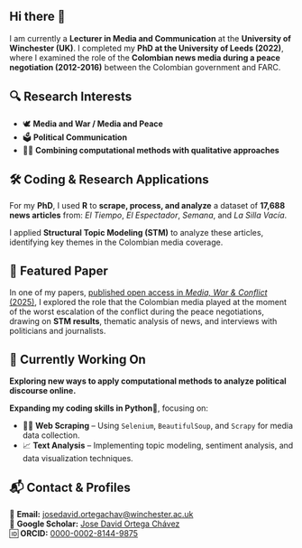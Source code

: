 ## Hi there 👋 
I am currently a **Lecturer in Media and Communication** at the **University of Winchester (UK)**. I completed my **PhD at the University of Leeds (2022)**, where I examined the role of the **Colombian news media during a peace negotiation (2012-2016)** between the Colombian government and FARC.

## 🔍 Research Interests

- 🕊️ **Media and War / Media and Peace**
- 🗳️ **Political Communication**
- 👨‍💻 **Combining computational methods with qualitative approaches**

## 🛠 Coding & Research Applications

For my **PhD**, I used **R** to **scrape, process, and analyze** a dataset of **17,688 news articles** from: *El Tiempo*, *El Espectador*, *Semana*, and *La Silla Vacía*. 

I applied **Structural Topic Modeling (STM)** to analyze these articles, identifying key themes in the Colombian media coverage.

## 📝 Featured Paper
In one of my papers, [published open access in *Media, War & Conflict* (2025)](https://journals.sagepub.com/doi/full/10.1177/17506352241307012), I explored the role that the Colombian media played at the moment of the worst escalation of the conflict during the peace negotiations, drawing on **STM results**, thematic analysis of news, and interviews with politicians and journalists.

## 🚀 Currently Working On
**Exploring new ways to apply computational methods to analyze political discourse online.**

**Expanding my coding skills in Python**🐍, focusing on:
  - 👨‍💻 **Web Scraping** – Using `Selenium`, `BeautifulSoup`, and `Scrapy` for media data collection.
  - 📈 **Text Analysis** – Implementing topic modeling, sentiment analysis, and data visualization techniques.

## 📬 Contact & Profiles

📧 **Email:** josedavid.ortegachav@winchester.ac.uk  
📄 **Google Scholar:** [Jose David Ortega Chávez](https://scholar.google.com/citations?user=Q3pcF7cAAAAJ&hl=en)\
🆔 **ORCID:** [0000-0002-8144-9875](https://orcid.org/0000-0002-8144-9875)
